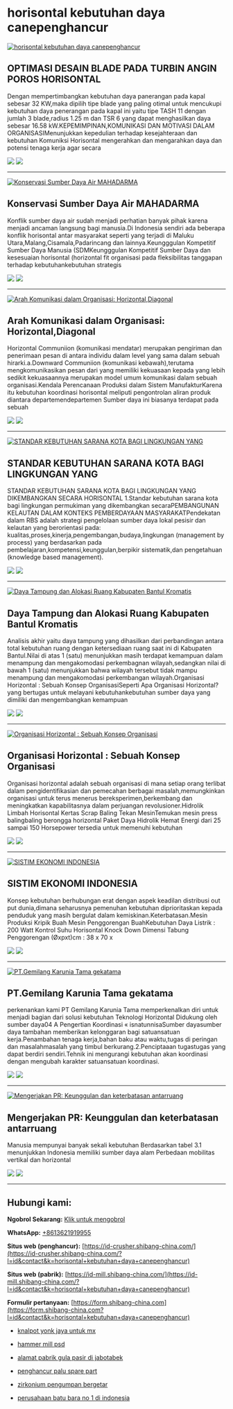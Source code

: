 # horisontal kebutuhan daya canepenghancur

<a href="https://swt.shibang-china.com/?l=id&img&k=horisontal+kebutuhan+daya+canepenghancur" target="_blank">![horisontal kebutuhan daya canepenghancur](http://static.shibang-china.com/all-800x300/795.jpg)</a>

## OPTIMASI DESAIN BLADE PADA TURBIN ANGIN POROS HORISONTAL
Dengan mempertimbangkan kebutuhan daya panerangan pada kapal sebesar 32 KW,maka dipilih tipe blade yang paling otimal untuk mencukupi kebutuhan daya penerangan pada kapal ini yaitu tipe TASH 11 dengan jumlah 3 blade,radius 1.25 m dan TSR 6 yang dapat menghasilkan daya sebesar 16.58 kW.KEPEMIMPINAN,KOMUNIKASI DAN MOTIVASI DALAM ORGANISASIMenunjukkan kepedulian terhadap kesejahteraan dan kebutuhan Komuniksi Horisontal mengerahkan dan mengarahkan daya dan potensi tenaga kerja agar secara


<a href="https://whatsapp.shibangsoft.com/WhatsApp.php" target="_blank" title="WhatsApp">![](http://static.shibang-china.com/icon/whatsapp.png)</a> <a href="https://swt.shibang-china.com/?l=id&icon&k=horisontal+kebutuhan+daya+canepenghancur" target="_blank">![](http://static.shibang-china.com/icon/chat-id.png)</a>

---

<a href="https://swt.shibang-china.com/?l=id&img&k=horisontal+kebutuhan+daya+canepenghancur" target="_blank">![Konservasi Sumber Daya Air MAHADARMA](http://static.shibang-china.com/all-800x300/734.jpg)</a>

## Konservasi Sumber Daya Air MAHADARMA
Konflik sumber daya air sudah menjadi perhatian banyak pihak karena menjadi ancaman langsung bagi manusia.Di Indonesia sendiri ada beberapa konflik horisontal antar masyarakat seperti yang terjadi di Maluku Utara,Malang,Cisamala,Padarincang dan lainnya.Keungggulan Kompetitif Sumber Daya Manusia (SDMKeungggulan Kompetitif Sumber Daya dan kesesuaian horisontal (horizontal fit organisasi pada fleksibilitas tanggapan terhadap kebutuhankebutuhan strategis


<a href="https://whatsapp.shibangsoft.com/WhatsApp.php" target="_blank" title="WhatsApp">![](http://static.shibang-china.com/icon/whatsapp.png)</a> <a href="https://swt.shibang-china.com/?l=id&icon&k=horisontal+kebutuhan+daya+canepenghancur" target="_blank">![](http://static.shibang-china.com/icon/chat-id.png)</a>

---

<a href="https://swt.shibang-china.com/?l=id&img&k=horisontal+kebutuhan+daya+canepenghancur" target="_blank">![Arah Komunikasi dalam Organisasi: Horizontal,Diagonal](http://static.shibang-china.com/all-800x300/137.jpg)</a>

## Arah Komunikasi dalam Organisasi: Horizontal,Diagonal
Horizontal Communiion (komunikasi mendatar) merupakan pengiriman dan penerimaan pesan di antara individu dalam level yang sama dalam sebuah hirarki.a.Downward Communiion (komunikasi kebawah),terutama mengkomunikasikan pesan dari yang memiliki kekuasaan kepada yang lebih sedikit kekuasaannya merupakan model umum komunikasi dalam sebuah organisasi.Kendala Perencanaan Produksi dalam Sistem ManufakturKarena itu kebutuhan koordinasi horisontal meliputi pengontrolan aliran produk diantara departemendepartemen Sumber daya ini biasanya terdapat pada sebuah


<a href="https://whatsapp.shibangsoft.com/WhatsApp.php" target="_blank" title="WhatsApp">![](http://static.shibang-china.com/icon/whatsapp.png)</a> <a href="https://swt.shibang-china.com/?l=id&icon&k=horisontal+kebutuhan+daya+canepenghancur" target="_blank">![](http://static.shibang-china.com/icon/chat-id.png)</a>

---

<a href="https://swt.shibang-china.com/?l=id&img&k=horisontal+kebutuhan+daya+canepenghancur" target="_blank">![STANDAR KEBUTUHAN SARANA KOTA BAGI LINGKUNGAN YANG](http://static.shibang-china.com/all-800x300/980.jpg)</a>

## STANDAR KEBUTUHAN SARANA KOTA BAGI LINGKUNGAN YANG
STANDAR KEBUTUHAN SARANA KOTA BAGI LINGKUNGAN YANG DIKEMBANGKAN SECARA HORISONTAL 1.Standar kebutuhan sarana kota bagi lingkungan permukiman yang dikembangkan secaraPEMBANGUNAN KELAUTAN DALAM KONTEKS PEMBERDAYAAN MASYARAKATPendekatan dalam RBS adalah strategi pengelolaan sumber daya lokal pesisir dan kelautan yang berorientasi pada: kualitas,proses,kinerja,pengembangan,budaya,lingkungan (management by process) yang berdasarkan pada pembelajaran,kompetensi,keunggulan,berpikir sistematik,dan pengetahuan (knowledge based management).


<a href="https://whatsapp.shibangsoft.com/WhatsApp.php" target="_blank" title="WhatsApp">![](http://static.shibang-china.com/icon/whatsapp.png)</a> <a href="https://swt.shibang-china.com/?l=id&icon&k=horisontal+kebutuhan+daya+canepenghancur" target="_blank">![](http://static.shibang-china.com/icon/chat-id.png)</a>

---

<a href="https://swt.shibang-china.com/?l=id&img&k=horisontal+kebutuhan+daya+canepenghancur" target="_blank">![Daya Tampung dan Alokasi Ruang Kabupaten Bantul Kromatis](http://static.shibang-china.com/all-800x300/299.jpg)</a>

## Daya Tampung dan Alokasi Ruang Kabupaten Bantul Kromatis
Analisis akhir yaitu daya tampung yang dihasilkan dari perbandingan antara total kebutuhan ruang dengan ketersediaan ruang saat ini di Kabupaten Bantul.Nilai di atas 1 (satu) menunjukkan masih terdapat kemampuan dalam menampung dan mengakomodasi perkembagnan wilayah,sedangkan nilai di bawah 1 (satu) menunjukkan bahwa wilayah tersebut tidak mampu menampung dan mengakomodasi perkembangan wilayah.Organisasi Horizontal : Sebuah Konsep OrganisasiSeperti Apa Organisasi Horizontal? yang bertugas untuk melayani kebutuhankebutuhan sumber daya yang dimiliki dan mengembangkan kemampuan


<a href="https://whatsapp.shibangsoft.com/WhatsApp.php" target="_blank" title="WhatsApp">![](http://static.shibang-china.com/icon/whatsapp.png)</a> <a href="https://swt.shibang-china.com/?l=id&icon&k=horisontal+kebutuhan+daya+canepenghancur" target="_blank">![](http://static.shibang-china.com/icon/chat-id.png)</a>

---

<a href="https://swt.shibang-china.com/?l=id&img&k=horisontal+kebutuhan+daya+canepenghancur" target="_blank">![Organisasi Horizontal : Sebuah Konsep Organisasi](http://static.shibang-china.com/all-800x300/1198.jpg)</a>

## Organisasi Horizontal : Sebuah Konsep Organisasi
Organisasi horizontal adalah sebuah organisasi di mana setiap orang terlibat dalam pengidentifikasian dan pemecahan berbagai masalah,memungkinkan organisasi untuk terus menerus bereksperimen,berkembang dan meningkatkan kapabilitasnya dalam perjuangan revolusioner.Hidrolik Limbah Horisontal Kertas Scrap Baling Tekan MesinTemukan mesin press balingbaling berongga horizontal Paket Daya Hidrolik Hemat Energi dari 25 sampai 150 Horsepower tersedia untuk memenuhi kebutuhan


<a href="https://whatsapp.shibangsoft.com/WhatsApp.php" target="_blank" title="WhatsApp">![](http://static.shibang-china.com/icon/whatsapp.png)</a> <a href="https://swt.shibang-china.com/?l=id&icon&k=horisontal+kebutuhan+daya+canepenghancur" target="_blank">![](http://static.shibang-china.com/icon/chat-id.png)</a>

---

<a href="https://swt.shibang-china.com/?l=id&img&k=horisontal+kebutuhan+daya+canepenghancur" target="_blank">![SISTIM EKONOMI INDONESIA](http://static.shibang-china.com/all-800x300/1077.jpg)</a>

## SISTIM EKONOMI INDONESIA
Konsep kebutuhan berhubungan erat dengan aspek keadilan distribusi out put dunia,dimana seharusnya pemenuhan kebutuhan diprioritaskan kepada penduduk yang masih bergulat dalam kemiskinan.Keterbatasan.Mesin Produksi Kripik Buah Mesin Penggorengan BuahKebutuhan Daya Listrik : 200 Watt Kontrol Suhu Horisontal Knock Down Dimensi Tabung Penggorengan (Øxpxt)cm : 38 x 70 x


<a href="https://whatsapp.shibangsoft.com/WhatsApp.php" target="_blank" title="WhatsApp">![](http://static.shibang-china.com/icon/whatsapp.png)</a> <a href="https://swt.shibang-china.com/?l=id&icon&k=horisontal+kebutuhan+daya+canepenghancur" target="_blank">![](http://static.shibang-china.com/icon/chat-id.png)</a>

---

<a href="https://swt.shibang-china.com/?l=id&img&k=horisontal+kebutuhan+daya+canepenghancur" target="_blank">![PT.Gemilang Karunia Tama gekatama](http://static.shibang-china.com/all-800x300/1241.jpg)</a>

## PT.Gemilang Karunia Tama gekatama
perkenankan kami PT Gemilang Karunia Tama memperkenalkan diri untuk menjadi bagian dari solusi kebutuhan Teknologi Horizontal Didukung oleh sumber daya04 A Pengertian Koordinasi « isnatunnisaSumber dayasumber daya tambahan memberikan kelonggaran bagi satuansatuan kerja.Penambahan tenaga kerja,bahan baku atau waktu,tugas di peringan dan masalahmasalah yang timbul berkurang.2.Penciptaaan tugastugas yang dapat berdiri sendiri.Tehnik ini mengurangi kebutuhan akan koordinasi dengan mengubah karakter satuansatuan koordinasi.


<a href="https://whatsapp.shibangsoft.com/WhatsApp.php" target="_blank" title="WhatsApp">![](http://static.shibang-china.com/icon/whatsapp.png)</a> <a href="https://swt.shibang-china.com/?l=id&icon&k=horisontal+kebutuhan+daya+canepenghancur" target="_blank">![](http://static.shibang-china.com/icon/chat-id.png)</a>

---

<a href="https://swt.shibang-china.com/?l=id&img&k=horisontal+kebutuhan+daya+canepenghancur" target="_blank">![Mengerjakan PR: Keunggulan dan keterbatasan antarruang](http://static.shibang-china.com/all-800x300/1382.jpg)</a>

## Mengerjakan PR: Keunggulan dan keterbatasan antarruang
Manusia mempunyai banyak sekali kebutuhan Berdasarkan tabel 3.1 menunjukkan Indonesia memiliki sumber daya alam Perbedaan mobilitas vertikal dan horizontal

<a href="https://whatsapp.shibangsoft.com/WhatsApp.php" target="_blank" title="WhatsApp">![](http://static.shibang-china.com/icon/whatsapp.png)</a> <a href="https://swt.shibang-china.com/?l=id&icon&k=horisontal+kebutuhan+daya+canepenghancur" target="_blank">![](http://static.shibang-china.com/icon/chat-id.png)</a>

---
## Hubungi kami:

**Ngobrol Sekarang:** [Klik untuk mengobrol](https://swt.shibang-china.com?l=id&contact&k=horisontal+kebutuhan+daya+canepenghancur)

**WhatsApp:**  [+8613621919955](https://whatsapp.shibangsoft.com/WhatsApp.php)

**Situs web (penghancur):** [https://id-crusher.shibang-china.com/](https://id-crusher.shibang-china.com/?l=id&contact&k=horisontal+kebutuhan+daya+canepenghancur)

**Situs web (pabrik):** [https://id-mill.shibang-china.com/](https://id-mill.shibang-china.com/?l=id&contact&k=horisontal+kebutuhan+daya+canepenghancur)

**Formulir pertanyaan:** [https://form.shibang-china.com](https://form.shibang-china.com?l=id&contact&k=horisontal+kebutuhan+daya+canepenghancur)

* [knalpot yonk jaya untuk mx](../33/knalpot%20yonk%20jaya%20untuk%20mx.md)

* [hammer mill psd](../35/hammer%20mill%20psd.md)

* [alamat pabrik gula pasir di jabotabek](../31/alamat%20pabrik%20gula%20pasir%20di%20jabotabek.md)

* [penghancur palu spare part](../38/penghancur%20palu%20spare%20part.md)

* [zirkonium pengumpan bergetar](../32/zirkonium%20pengumpan%20bergetar.md)

* [perusahaan batu bara no 1 di indonesia](../33/perusahaan%20batu%20bara%20no%201%20di%20indonesia.md)